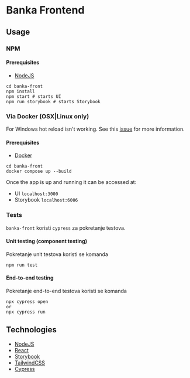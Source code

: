 # Banka Frontend


## Usage

### NPM

#### Prerequisites

-   [NodeJS](https://nodejs.org/en/)

```shell
cd banka-front
npm install
npm start # starts UI
npm run storybook # starts Storybook
```

### Via Docker (OSX|Linux only)

For Windows hot reload isn't working. See this [issue](https://github.com/microsoft/WSL/issues/4739) for more information.

#### Prerequisites

-   [Docker](https://www.docker.com/)

```shell
cd banka-front
docker compose up --build
```

Once the app is up and running it can be accessed at:

-   UI `localhost:3000`
-   Storybook `localhost:6006`

### Tests

`banka-front` koristi `cypress` za pokretanje testova.

#### Unit testing (component testing)

Pokretanje unit testova koristi se komanda

```
npm run test
```

#### End-to-end testing

Pokretanje end-to-end testova koristi se komanda

```
npx cypress open
or
npx cypress run
```

## Technologies

-   [NodeJS](https://nodejs.org/en/)
-   [React](https://nodejs.org/en/)
-   [Storybook](https://storybook.js.org/)
-   [TailwindCSS](https://tailwindcss.com/)
-   [Cypress](https://cypress.io/)
